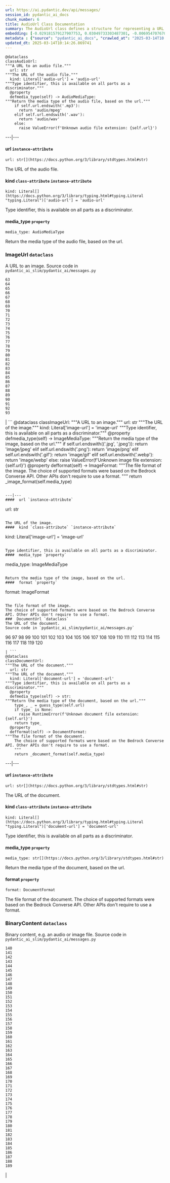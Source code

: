 ```yaml
---
url: https://ai.pydantic.dev/api/messages/
session_id: pydantic_ai_docs
chunk_number: 6
title: AudioUrl Class Documentation
summary: The AudioUrl class defines a structure for representing a URL to an audio file. It includes properties for the URL, a type identifier ('audio-url'), and a method to determine the media type based on the file extension (supports '.mp3' and '.wav').
embedding: [-0.029181579127907753, 0.03049733303487301, -0.00695470767095685, -0.027701353654265404, 0.057517312467098236, 0.030215386301279068, -0.025868693366646767, -0.021475009620189667, -0.02608015388250351, -0.02955750748515129, 0.0131575558334589, -0.0350319929420948, 0.006696255877614021, -0.05093853548169136, -0.04158727452158928, 0.01992429792881012, -0.023801077157258987, 0.0131927989423275, 0.04125833511352539, 0.017198804765939713, 0.027630865573883057, -0.006261586677283049, -0.006402560509741306, 0.024435460567474365, 0.01616499572992325, -0.019442638382315636, -0.009016449563205242, 0.03301136568188667, 0.015107693150639534, 0.004055934026837349, 0.019172437489032745, -0.019806820899248123, -0.01056716125458479, 0.005870971828699112, -0.04506462812423706, -0.006989951245486736, -0.009028197266161442, -0.01373319886624813, 0.013228042051196098, -0.016764136031270027, -0.037593014538288116, -0.07861639559268951, 0.020077019929885864, -0.04630989581346512, -0.06940610706806183, 0.007195537909865379, 0.0020514626521617174, 0.06254538148641586, 0.032658930867910385, 0.022966982796788216, -0.04276205599308014, 0.03272942081093788, -0.010749252513051033, -0.0008216129499487579, -0.04233913496136665, -0.0038650319911539555, -0.03662969544529915, 0.04995172098278999, -0.03364574909210205, -0.08265764266252518, 0.042950019240379333, 0.020100515335798264, 0.011395382694900036, 0.031225698068737984, -0.0034186148550361395, -0.017962412908673286, -0.027066970244050026, 0.005906214937567711, -0.008258715271949768, -0.03780447691679001, 0.07382328063249588, 0.0278188306838274, -0.044054314494132996, -0.01114280428737402, 0.0016417574370279908, -0.02986295148730278, -0.05450987070798874, 0.036418233066797256, -0.009797679260373116, -0.06559981405735016, 0.008393815718591213, 0.05775227025151253, -0.0351494699716568, 0.016799379140138626, -0.007600837852805853, -0.005245400592684746, -0.03359875828027725, 0.014167867600917816, -0.016505682840943336, -0.02490537241101265, -0.05093853548169136, 0.0023466264829039574, -0.034350618720054626, 0.008258715271949768, 0.01553061418235302, 0.008117741905152798, -0.0030984869226813316, 0.008957711048424244, -0.0025213751941919327, 0.005988449789583683, 0.005025128833949566, -0.0047461180947721004, -0.04304400086402893, 0.016317717730998993, 0.02049994096159935, -0.03343428671360016, 0.05582562834024429, -0.028194760903716087, -0.04802507534623146, -0.028876135125756264, -0.08716880530118942, -0.0026344479992985725, 0.007976767607033253, 0.046873789280653, -0.02398904226720333, -0.0065141646191477776, -0.024153511971235275, 0.01054953970015049, -0.006449551787227392, 0.0087814936414361, -0.07950922846794128, -0.02017100155353546, 0.03249446302652359, -0.016047518700361252, 0.027936309576034546, -0.022732026875019073, -0.0018855247180908918, -0.022649791091680527, -0.07476311177015305, -0.05117349326610565, 0.038532841950654984, 0.03279990702867508, 0.016470439732074738, -0.06964106112718582, 0.022426582872867584, -0.008611150085926056, -0.032940879464149475, -0.0009354199282824993, -0.04854198172688484, 0.053992968052625656, 0.046709321439266205, -0.03632425144314766, 0.01639995351433754, 0.040788423269987106, -0.018326595425605774, 0.019407393410801888, -0.03620677441358566, -0.009921032004058361, -0.0026726284995675087, 0.009721319191157818, -0.007724189665168524, 0.03139016777276993, -0.012793373316526413, -0.0021601298358291388, -0.0219331756234169, -0.005224841646850109, 0.06292130798101425, 0.06301528960466385, -0.012546668760478497, -0.029933437705039978, 0.0024141764733940363, -0.014179615303874016, 0.00248319492675364, -0.005715312901884317, -0.008123615756630898, -0.026409093290567398, 0.04003656283020973, -0.02315494790673256, -0.031178707256913185, -0.02488187700510025, -0.010185357183218002, 0.021745210513472557, -0.020358966663479805, -0.011230912990868092, 0.01549537107348442, -0.035595886409282684, 0.008575906977057457, -0.027278432622551918, -0.013921163976192474, -0.0233899038285017, 0.04849499091506004, 0.0051249852403998375, -0.03959014266729355, -0.006725625600665808, 0.0062204692512750626, -0.031766097992658615, -0.0013040077174082398, 0.0026300426106899977, -0.018632037565112114, 0.06207546591758728, 0.023260679095983505, 0.029346046969294548, 3.7773133954033256e-06, 0.036441728472709656, 0.0131810512393713, 0.009879914112389088, 0.03756951913237572, -0.05084455385804176, 0.03571336343884468, 0.00936301052570343, 0.008570033125579357, 0.04043598845601082, -0.000655307958368212, 0.0012849174672737718, -0.007054564077407122, -0.062216442078351974, -0.009727193042635918, 0.0022482385393232107, -0.037005625665187836, 0.0234368946403265, 0.015471875667572021, -0.040318507701158524, -0.008223472163081169, -0.011976899579167366, -0.03359875828027725, 0.004608081188052893, -0.014438067562878132, 0.031225698068737984, 0.03578385338187218, 0.008499545976519585, 0.02257930487394333, 0.04071793332695961, 0.036700181663036346, -0.027066970244050026, -0.011501112952828407, -0.018232611939311028, -0.042950019240379333, -0.0351964607834816, -0.007970893755555153, 0.019266420975327492, 0.022179879248142242, 0.005324698053300381, -0.003956077620387077, -0.0175629872828722, 0.02138102799654007, -0.026738032698631287, 0.01038507092744112, -0.003539029974490404, 0.006173477973788977, -0.020335471257567406, -0.0032864517997950315, -0.005045687314122915, -0.01605926640331745, 0.07556196302175522, -0.006749121006578207, 0.016881613060832024, 0.007518603000789881, -0.05981988459825516, 0.02751338854432106, 0.058128200471401215, 0.036700181663036346, -0.016446944326162338, 0.005894467234611511, 0.009280775673687458, -0.01930166408419609, -0.02021799422800541, -0.054556865245103836, 0.024200502783060074, 0.023483887314796448, 0.02669104002416134, -0.0009853481315076351, -0.00474905502051115, -0.015906544402241707, -0.009774183854460716, 0.03836837038397789, -0.04327895864844322, 0.005336446221917868, 0.018079889938235283, -0.004055934026837349, -0.06611671298742294, -0.01990080252289772, -0.0012342550326138735, 0.031484149396419525, 0.0006644859095104039, -0.03623026981949806, -0.014285345561802387, 0.005912089254707098, 0.029980430379509926, -0.015706831589341164, -0.002113138558343053, -0.006226343102753162, 0.03251795843243599, -0.017797943204641342, 0.0675734430551529, -0.03432712331414223, 0.019395645707845688, 0.013862424530088902, -0.003233586670830846, -0.013451251201331615, -0.024130016565322876, -0.0057211872190237045, -0.027160953730344772, -0.0015066575724631548, -0.059584930539131165, -0.041963204741477966, 0.013028329238295555, 0.032024551182985306, -0.028805648908019066, 0.021204810589551926, -0.007289520464837551, 0.046662330627441406, -0.007260151207447052, 0.012217730283737183, 0.01842057704925537, -0.016517430543899536, 0.05888006091117859, 0.024717407301068306, 0.021498505026102066, 0.03571336343884468, -0.024083025753498077, 0.01260540820658207, -0.000806193973403424, -0.04623940959572792, -0.021263549104332924, -0.043795861303806305, -0.032376985996961594, 0.04910587519407272, 0.012934346683323383, -0.003539029974490404, 0.010238222777843475, 0.010420314036309719, 0.035219956189394, 0.03477353975176811, 0.01272288616746664, -0.006067747715860605, 0.029346046969294548, -0.07067486643791199, 0.014896232634782791, -0.027959804981946945, -0.08270463347434998, -0.021439766511321068, -0.016775883734226227, 0.01214724313467741, 0.011882917024195194, 0.01872602105140686, 0.002759268507361412, 0.00520134624093771, 0.03458557277917862, -0.0556376613676548, 0.02610364928841591, -0.027160953730344772, -0.015883048996329308, -0.026832014322280884, 0.04250360280275345, -0.021568993106484413, -0.04069443792104721, -0.016799379140138626, 0.054885800927877426, -0.023225434124469757, 0.012417443096637726, -0.02256755717098713, 0.010743378661572933, 0.018561551347374916, 0.07509204745292664, -0.029627995565533638, -0.01818562112748623, -0.015048953704535961, -0.05939696356654167, -0.05150243267416954, -0.008875476196408272, -0.05032765120267868, -0.0009515731944702566, -0.020676158368587494, -0.01872602105140686, -0.03446809574961662, -0.004637450911104679, 0.0002839667722582817, -0.018314847722649574, 0.019501376897096634, -0.022414835169911385, -0.0307792816311121, 0.008405563421547413, 0.03780447691679001, -0.0071133035235106945, -0.017410265281796455, 0.002174814697355032, -0.0409998819231987, 0.027419405058026314, -0.030967246741056442, 0.039120230823755264, 0.020958106964826584, 0.034115660935640335, 0.0034685430582612753, -0.02866467460989952, 0.01274638157337904, 0.031225698068737984, 0.017210552468895912, 0.007589090149849653, -0.017069578170776367, 0.029040604829788208, 0.017786195501685143, 0.0018018215196207166, -0.023225434124469757, -0.005377563182264566, 0.0139094153419137, 0.007307142484933138, -0.03016839548945427, 0.017915422096848488, 0.012452686205506325, -0.020687906071543694, 0.0022966982796788216, -0.01378018967807293, 0.021204810589551926, -0.006296830251812935, -0.016235483810305595, 0.01259366050362587, 0.04558153077960014, 0.015401388518512249, 0.002217400586232543, 0.013921163976192474, 0.015930039808154106, 0.03392769768834114, 0.004931146278977394, -0.020100515335798264, 0.03141366317868233, -0.0033070105127990246, 0.010073753073811531, -0.01674063876271248, 0.026832014322280884, 0.009780057705938816, 0.022179879248142242, -0.017480751499533653, -0.03369273990392685, -0.01876126416027546, 0.004737307317554951, 0.05183136835694313, 0.052818186581134796, -0.04452422633767128, 0.05154942348599434, -0.06334423273801804, -0.004572838079184294, 0.0023877439089119434, 0.04511161893606186, -0.021850939840078354, 0.02546926774084568, -0.010455557145178318, -0.04541706293821335, 0.03926120698451996, -0.011724322102963924, 0.00519840931519866, 0.015095945447683334, -0.011512860655784607, -0.009674327448010445, 0.03973111882805824, -0.02021799422800541, 0.02605665847659111, 0.040553465485572815, 3.0539737053913996e-05, 0.051972344517707825, -0.05357004702091217, 0.023930303752422333, 0.01202389132231474, -0.05878607928752899, -0.0054304287768900394, -0.0012878545094281435, -0.01375669427216053, 0.0323064960539341, -0.0012232414446771145, 0.003973699174821377, -0.06954707950353622, 0.01491972804069519, 0.013956407085061073, 0.009081062860786915, -0.011301400139927864, -0.03334030508995056, -0.05422792583703995, 0.0023011036682873964, 0.0008825547993183136, 0.009157423861324787, -0.05977289378643036, 0.042926523834466934, 0.027795335277915, 0.046121932566165924, -0.008434932678937912, -0.004928209353238344, -0.05794023349881172, 0.050750572234392166, -0.010338079184293747, -0.01228821650147438, 0.015072450041770935, 0.007665450684726238, -0.04652135819196701, -0.02866467460989952, -0.02134578488767147, -0.05526173114776611, 0.03428013250231743, 0.007459864020347595, -0.0008274868596345186, 0.039143726229667664, -0.046403877437114716, -0.04233913496136665, -0.002826818497851491, 0.027066970244050026, -0.01096071396023035, 0.0008891629404388368, 0.002829755423590541, -0.03724057972431183, -0.020652662962675095, 0.010003266856074333, -0.043161481618881226, 0.01958361081779003, -0.018056394532322884, 0.021005097776651382, 0.02662055380642414, 0.045769497752189636, -0.010901974514126778, -0.018491065129637718, 0.008006137795746326, 0.008722754195332527, 0.05624854937195778, -0.014308841899037361, 0.012440938502550125, 0.0351494699716568, 0.026738032698631287, 0.021240053698420525, -0.0007525945547968149, 0.02162773162126541, 0.027325423434376717, -0.02077014185488224, 0.023542625829577446, -0.018303100019693375, -0.022743774577975273, 0.0009912220994010568, -0.029040604829788208, -0.02403603494167328, 0.0138976676389575, -0.008446680381894112, -0.04372537508606911, -0.003917897120118141, -0.017903674393892288, 0.0322830006480217, -0.0013385169440880418, 0.03049733303487301, -0.006067747715860605, -0.04600445181131363, -0.0034009930677711964, 0.0005165368202142417, -0.026573562994599342, 0.02282600849866867, -0.02427099086344242, -0.012382199056446552, 0.00694295996800065, -0.021322287619113922, 0.004329070448875427, 0.0087932413443923, 0.03930819779634476, -0.006666886154562235, -0.0042791422456502914, 0.00938063208013773, -0.006114738993346691, 0.03836837038397789, -0.016176745295524597, 0.04130532592535019, -0.056060582399368286, -0.017198804765939713, 0.027066970244050026, 0.02990994229912758, -0.017093073576688766, -0.01810338720679283, 0.023213686421513557, 0.02226211316883564, -0.04849499091506004, 0.021428018808364868, 0.05422792583703995, -0.04017753526568413, 0.032635435461997986, 0.03016839548945427, -0.010044383816421032, -0.0048724072985351086, -5.405831689131446e-05, 0.012981338426470757, -0.02720794454216957, -0.0029266749043017626, 0.003386308439075947, 0.003430362557992339, -0.01421485934406519, 0.00996214896440506, -0.030074412003159523, -0.03049733303487301, 0.029087595641613007, -0.03836837038397789, -0.018079889938235283, 0.008664015680551529, 0.020652662962675095, -0.036770667880773544, 0.03832137957215309, 0.020253237336874008, -0.02835923060774803, 0.004067681729793549, 0.010308709926903248, 0.012417443096637726, 0.03900275379419327, 0.025986172258853912, -0.011454122141003609, 0.00657877791672945, -0.00936301052570343, 0.03183658421039581, 0.023049216717481613, -0.048119060695171356, 0.03928470239043236, -0.01329852920025587, -0.022720279172062874, -0.05497978627681732, 0.026808518916368484, 0.010097249411046505, 0.0007606711587868631, 0.024224000051617622, 0.008634645491838455, -0.056906428188085556, -0.012370451353490353, -0.015283910557627678, 0.0009713976178318262, -0.0009280775557272136, -0.028312239795923233, -0.012523173354566097, 0.016200240701436996, -0.043208472430706024, 0.042879533022642136, 0.004020690452307463, -0.05991386994719505, -0.003342254087328911, -0.007283646613359451, 0.018514560535550117, 0.014708267524838448, -0.02459993027150631, 0.017457256093621254, -0.03420964255928993, -0.023589616641402245, -0.016822874546051025, 0.054274916648864746, 0.015718579292297363, 0.024670416489243507, 0.0409998819231987, 7.654436922166497e-05, 0.007688946556299925, 0.024130016565322876, -0.0189962200820446, -0.008464301936328411, 0.002198310336098075, -0.00821759831160307, -0.0019574800971895456, 0.07053389400243759, 0.046380382031202316, 0.014273597858846188, -0.0066903820261359215, -0.020605672150850296, -0.026550067588686943, -0.012981338426470757, 0.00892834085971117, -0.006907716393470764, 0.002240896224975586, -0.01904321275651455, -0.003885590471327305, -0.00014602170267608017, 0.026456084102392197, -0.009321892634034157, -0.042903028428554535, -0.00016290918574668467, -0.03460906818509102, 0.034421104937791824, -0.04074142873287201, -0.004226277116686106, 0.011759565211832523, -0.027043474838137627, 0.0003371990751475096, 0.014849240891635418, 0.03249446302652359, 0.01053779199719429, -0.020429454743862152, 0.010320457629859447, -0.026503076776862144, 0.016587918624281883, 0.047602154314517975, 0.017375022172927856, 0.025939181447029114, -0.03479703515768051, 0.02810077928006649, -0.000609785143751651, -0.014179615303874016, 0.022320853546261787, -0.01421485934406519, -0.002907584886997938, -0.048776935786008835, -0.002710808767005801, 0.020922861993312836, -0.060712721198797226, 0.0036418233066797256, 0.030285872519016266, 0.005979639012366533, 0.05206632614135742, -0.015859553590416908, -0.021897930651903152, -0.02866467460989952, 0.00016134892939589918, 0.015037206001579762, 0.05418093502521515, -0.037616509944200516, -0.02459993027150631, 0.0005139670101925731, -0.043772365897893906, -0.032682426273822784, -0.020746644586324692, -0.03684115409851074, 0.00249494262970984, 0.009468740783631802, -0.020253237336874008, -0.014532050117850304, -0.0131693035364151, 0.026526572182774544, -0.016916856169700623, -0.007242529187351465, 0.0007195537909865379, -0.009433497674763203, 0.02255580946803093, -0.00613823439925909, -0.02955750748515129, 0.013051824644207954, 0.007254277355968952, -0.008023759350180626, -0.018972724676132202, -0.0071896640583872795, -0.003268830245360732, -0.017410265281796455, -0.013521737419068813, 0.017985908314585686, 0.002644727472215891, -0.029651490971446037, 0.016846369951963425, -0.020358966663479805, -0.002113138558343053, -0.03724057972431183, -0.014649528078734875, -0.011242661625146866, 0.008094246499240398, -0.022955235093832016, -0.0009346856968477368, -0.057846251875162125, 0.041117358952760696, -0.011612717062234879, 0.021745210513472557, 0.02313145250082016, 0.01726929098367691, 0.025610242038965225, -0.018667282536625862, -0.012440938502550125, 0.011859421618282795, -0.025821702554821968, 0.008840232156217098, -0.06663361936807632, 0.014238354749977589, -0.010573036037385464, 0.007295394781976938, -0.0263386070728302, -0.03134317696094513, 0.0030838020611554384, -0.006191099528223276, 0.007865163497626781, 0.02544577233493328, -0.0072014122270047665, 0.002402428537607193, -0.01554236188530922, 0.01672889105975628, -0.02459993027150631, -0.006337947212159634, -0.01155397854745388, -0.020358966663479805, 0.003268830245360732, 0.005069183185696602, 0.0069840773940086365, 0.012534921057522297, -0.02697298862040043, -0.006661012303084135, -0.014978467486798763, 0.019736332818865776, 0.01816212572157383, -0.006273334380239248, 0.02748989313840866, -0.0263386070728302, -0.003744616871699691, 0.006196973845362663, -0.0020294354762881994, -0.001120448112487793, 0.004047123249620199, -0.0049928221851587296, 0.04915286600589752, 0.03014490008354187, -0.03343428671360016, -0.013087068684399128, -0.039684128016233444, -0.007688946556299925, -0.04219815880060196, 0.006643390748649836, 0.01845582015812397, -0.009727193042635918, 0.022332601249217987, 0.015577605925500393, 0.01435583271086216, -0.0907871350646019, -0.04532307758927345, 0.04003656283020973, -0.012264721095561981, 0.019090203568339348, -0.014461562968790531, 0.0033804343547672033, 0.014978467486798763, 0.019548367708921432, -0.04598095640540123, 0.007512729149311781, -0.010702261701226234, 0.01611800491809845, -0.00259920465759933, 0.04208068177103996, 0.010349826887249947, 0.03771049529314041, -0.009456993080675602, 0.07109779119491577, -0.012534921057522297, -0.011371887288987637, -0.0035302191972732544, 0.020006533712148666, 0.0044054314494132996, 0.01958361081779003, -0.0033804343547672033, 0.01448505837470293, 0.005403995979577303, 0.048776935786008835, -0.02402428723871708, 0.011965151876211166, -0.020934609696269035, 0.0007584684644825757, 0.041140858083963394, -0.009691949002444744, -0.003251208458095789, 0.02901710942387581, 0.007583216298371553, 0.038838282227516174, -0.014708267524838448, 0.027677858248353004, -0.013827181421220303, 0.004193970933556557, -0.02723143994808197, -0.006056000012904406, -0.006044251844286919, -0.008869602344930172, 0.015142936259508133, 0.0005227778456173837, 0.004828352946788073, 0.0031983433291316032, -0.02161598391830921, -0.010573036037385464, -0.0015110629610717297, 0.018068142235279083, 0.025845197960734367, -0.05770527943968773, -0.02751338854432106, -0.013404259458184242, 0.012640651315450668, -0.0049193985760211945, -0.007847541943192482, -0.0005448050214909017, 0.00012812463683076203, 0.012887355871498585, -0.00833507627248764, 0.004420116078108549, 0.007271898910403252, -0.00289436848834157, -0.005580213386565447, 0.018913986161351204, -0.00936301052570343, 0.01582431048154831, 0.022720279172062874, 0.0024567623622715473, 0.02457643300294876, 0.02401253767311573, 0.004922335501760244, -0.014673023484647274, -0.019383898004889488, 0.05493279546499252, -0.0322360098361969, -0.019560115411877632, 0.0321655236184597, -0.017445508390665054, 0.003503786399960518, 0.03282340243458748, -0.023648357018828392, -0.013427754864096642, 0.028899630531668663, 0.0323299914598465, 0.04325546324253082, -0.01554236188530922, -0.030356360599398613, -0.0615585632622242, -0.018913986161351204, 0.005856286734342575, -0.015471875667572021, 0.03893226757645607, -0.039942577481269836, 0.015107693150639534, -0.01333377230912447, -0.040576960891485214, -0.02252056635916233, 0.0014192832168191671, 0.011377761140465736, -0.004810731392353773, -0.019113698974251747, -0.00818235520273447, -0.014109128154814243, 0.008164732716977596, 0.011982773430645466, -0.011959278024733067, 0.013098816387355328, -0.027043474838137627, 0.016928603872656822, 0.06893619149923325, 0.021897930651903152, -0.03040335141122341, 0.015154683962464333, -0.01847931742668152, 0.022121140733361244, 0.020946357399225235, 0.01436758041381836, -0.029651490971446037, 0.009891661815345287, -0.01960710622370243, -0.013451251201331615, -0.03019189089536667, -0.017198804765939713, 0.023801077157258987, 0.022074148058891296, -0.03540792316198349, 0.008152985014021397, 0.012875608168542385, -0.020558679476380348, 0.005086804740130901, -0.027936309576034546, -0.04858897253870964, -0.03886178135871887, -0.009991518221795559, -0.0068959686905145645, 0.014414572156965733, -0.005101489834487438, -0.032048046588897705, 0.05822218209505081, -0.006185225676745176, 0.011724322102963924, 0.01155397854745388, -0.04508812353014946, -0.01493147574365139, -0.01436758041381836, -0.021451514214277267, 0.03343428671360016, -0.005389311350882053, 0.03428013250231743, -0.01582431048154831, -0.026855509728193283, 0.020429454743862152, 0.05737634003162384, -0.002829755423590541, 0.02140452340245247, -0.00635556923225522, -0.008470176719129086, 0.02662055380642414, 0.014226607047021389, -0.013721450231969357, -0.008634645491838455, -0.020723149180412292, 0.009010575711727142, 0.026996484026312828, 0.014720015227794647, 0.06616370379924774, 0.0175982303917408, 0.022391339763998985, 0.03014490008354187, 0.04043598845601082, -0.016752388328313828, 0.015201675705611706, 0.02988644689321518, 0.001904614851810038, -0.01812688261270523, -0.0023025721311569214, -0.00016024756769184023, 0.07100380957126617, 0.012370451353490353, 0.016893360763788223, -0.011048821732401848, -0.005597834940999746, 0.014026894234120846, 0.038203902542591095, 0.0321185328066349, 0.007994390092790127, 0.001401661429554224, -0.008446680381894112, 0.0006780693074688315, 0.05512075871229172, 0.00474905502051115, 0.013580476865172386, 0.03902624920010567, 0.013040076941251755, 0.03103773295879364, -0.0008377662161365151, 0.0007503918022848666, -0.007829920388758183, 0.010943091474473476, -0.03272942081093788, 0.057235367596149445, 0.015201675705611706, 0.009333641268312931, -0.036700181663036346, -0.014543797820806503, 0.00038731086533516645, 0.004725559614598751, -0.015765570104122162, 0.031178707256913185, -0.011418878100812435, -0.014708267524838448, -0.009298397228121758, -0.030003925785422325, 0.005542032886296511, -0.008100120350718498, -0.056342530995607376, 0.017445508390665054, 0.002239427762106061, 0.005542032886296511, 0.014860988594591618, 0.0066022733226418495, 0.04708525165915489, -0.010373322293162346, -0.005944395437836647, -0.012840364128351212, -0.02434147708117962, 0.004117609933018684, 0.026714537292718887, -0.021522000432014465, -0.001469211420044303, -0.006737373303622007, 0.030967246741056442, 0.015753822401165962, 0.01258191280066967, 0.02603316307067871, -0.002536060055717826, -0.04802507534623146, 0.005674195941537619, 0.034068670123815536, 0.021486757323145866, 0.020852375775575638, 0.004713811911642551, -0.024083025753498077, 0.015612849034368992, 0.0007423151982948184, 0.014261850155889988, 0.005424554459750652, 0.029134586453437805, -0.0034450474195182323, -0.023906808346509933, -0.010743378661572933, -0.021850939840078354, 0.04840100556612015, 0.00892834085971117, 0.024130016565322876, 0.005148481111973524, 0.008476050570607185, -0.00788865890353918, -0.0008238157024607062, -0.02805378846824169, 0.006672760006040335, -0.0057123759761452675, 0.06231042370200157, -0.03334030508995056, 0.01607101410627365, 0.010443809442222118, 0.0076125855557620525, 0.019407393410801888, -0.005395185202360153, -0.0042762053199112415, 0.007965019904077053, 0.005638952367007732, -0.025398781523108482, -0.026479579508304596, -0.003204217180609703, 0.020640915259718895, -0.022121140733361244, 0.015295658260583878, 0.00019530746794771403, -0.025915684178471565, -0.013627467676997185, 0.005665384698659182, 0.015683336183428764, 0.0007357070571742952, 0.022602800279855728, 0.008734501898288727, -0.03019189089536667, -9.283528925152496e-05, 0.005806358531117439, 0.006349695380777121, 0.01551886647939682, 0.01605926640331745, -0.03402167931199074, 0.009850544854998589, 0.009139802306890488, 0.02838272601366043, 0.01609450951218605, -0.007636081427335739, 0.0010697855614125729, -0.025633737444877625, -0.02925206534564495, -0.024529442191123962, 0.02455293759703636, 0.0022555808536708355, -0.011019452475011349, 0.007665450684726238, -0.008059002459049225, 0.01610625721514225, 0.031460653990507126, -0.03984859585762024, -0.012476181611418724, 0.009292523376643658, -0.0138859199360013, 0.01553061418235302, 0.025304798036813736, -0.008734501898288727, -0.0002839667722582817, 0.04544055834412575, 0.0029971618205308914, -0.010208853520452976, -0.007295394781976938, 0.012487930245697498, -0.0011373355519026518, 0.0068078599870204926, -0.04123483970761299, 0.015072450041770935, 0.05098552629351616, -0.04165776073932648, 0.006402560509741306, -0.03449159115552902, 0.00031719106482341886, -0.0010771279921755195, -0.0053746262565255165, 0.00496638985350728, -0.038462355732917786, -0.0008759465999901295, 0.008434932678937912, -0.018021151423454285, -0.045534539967775345, -0.016834622249007225, 0.040811918675899506, 0.02253231406211853, -0.014649528078734875, 0.06663361936807632, 0.018220864236354828, 0.03301136568188667, -0.0077418116852641106, 0.004067681729793549, -0.006226343102753162, 0.011894664727151394, 0.014120876789093018, -0.03019189089536667, -0.00938650593161583, -0.039143726229667664, 0.01581256277859211, -0.012065008282661438, 0.002421518787741661, 0.01669364795088768, -0.011230912990868092, 0.00657877791672945, 0.009034071117639542, 0.032987870275974274, 0.01611800491809845, 0.001274638227187097, 0.023589616641402245, -0.0064730471931397915, -0.023848069831728935, 0.0020015344489365816, -0.01636471040546894, 0.00358308432623744, 0.0033510648645460606, 0.009791805408895016, -0.014062137342989445, -0.001616793335415423, 0.014461562968790531, 0.027395909652113914, 0.005644826218485832, -0.031766097992658615, -0.021557245403528214, 0.011465869843959808, -0.04067094251513481, -0.0062674605287611485, 0.006801986135542393, 0.044030819088220596, 0.020582176744937897, -0.005456861108541489, -0.0009992987615987659, -0.010420314036309719, 0.011724322102963924, -0.006149982567876577, -0.0175982303917408, 0.004649198614060879, 0.019524872303009033, 0.023906808346509933, 0.0032864517997950315, -0.005483293905854225, 0.024200502783060074, -0.020664410665631294, -0.01537789311259985, 9.168804535875097e-05, -0.009868166409432888, -0.023495635017752647, 0.004925272427499294, -0.046756312251091, 0.035525400191545486, 0.019101951271295547, 0.022450078278779984, 0.018538055941462517, -0.010426187887787819, -0.024505946785211563, -0.06310927122831345, -0.019759828224778175, 0.021580740809440613, -0.005932647734880447, 0.02051168866455555, -0.006661012303084135, -0.016752388328313828, -0.016047518700361252, 0.019501376897096634, -0.01171257346868515, -0.030544325709342957, 0.011794808320701122, 0.029510516673326492, -0.018643785268068314, -0.008599402382969856, -0.01615324802696705, 0.052254293113946915, -0.05084455385804176, -0.022426582872867584, -0.00519840931519866, -0.047014765441417694, -0.042668070644140244, 0.014896232634782791, 0.0032570823095738888, 0.009926905855536461, 0.0022996352054178715, 0.031460653990507126, 0.010185357183218002, 0.023049216717481613, -0.01110168732702732, -0.0027871697675436735, 0.015589353628456593, 0.03197756037116051, 0.018397081643342972, 0.013075320981442928, -0.03540792316198349, 0.03639473766088486, -0.0012327865697443485, 0.009721319191157818, -0.016258979216217995, -0.019748080521821976, -0.032682426273822784, 0.009738940745592117, 0.018667282536625862, 0.014426319859921932, 0.0003621631767600775, -0.009592092595994473, 0.032353490591049194, -0.005092678591609001, -0.05653049796819687, 0.013380764052271843, -0.03188357502222061, -0.039402179419994354, 0.02307271398603916, -0.01111343502998352, -0.006572903599590063, -0.002577177481725812, -0.006496543064713478, 0.04748467728495598, 0.0029531074687838554, -0.02022974193096161, -0.021592488512396812, 0.01615324802696705, 0.02168647013604641, -0.0024802580010145903, -0.021334035322070122, -0.031460653990507126, -0.0024347351863980293, 0.0041146730072796345, -0.005310013424605131, -0.020699653774499893, -0.03188357502222061, 0.00474905502051115, 0.00694295996800065, 0.007348259910941124, 0.019383898004889488, 0.018937481567263603, 0.027137458324432373, -0.010320457629859447, 0.003856220981106162, 0.016611414030194283, -0.01845582015812397, -0.0035507776774466038, -0.007195537909865379, -0.023824574425816536, -0.012029765173792839, 0.015095945447683334, -0.01171844732016325, -0.00891071930527687, 0.0277718398720026, -0.025962676852941513, -0.056342530995607376, -0.015730326995253563, 0.039355188608169556, 0.002123418031260371, 0.0010022356873378158, 0.0041587273590266705, -0.0003375661908648908, 0.03902624920010567, 0.01258191280066967, -0.03627726063132286, 0.026456084102392197, 0.0037945450749248266, -0.012781625613570213, -0.03155463561415672, -0.015095945447683334, 0.05450987070798874, -0.011295526288449764, -0.01169495191425085, 0.006702129729092121, -0.009791805408895016, -0.01433233730494976, -0.002867935923859477, -0.015072450041770935, 0.0022776080295443535, 0.01214724313467741, -0.000655307958368212, -0.005139669869095087, 0.03160163015127182, -0.009680201299488544, -0.011900538578629494, -0.006443677935749292, -0.029064100235700607, 0.01378018967807293, -0.005448050331324339, 0.009321892634034157, -0.011941656470298767, 0.012887355871498585, 0.006490669213235378, -0.0025228436570614576, 0.021733462810516357, 0.021251801401376724, -0.01331027690321207, -0.014238354749977589, 0.010056131519377232, -0.0009970959508791566, -0.010437935590744019, 0.034726548939943314, -0.01054366584867239, -0.009738940745592117, 0.042668070644140244, 0.02723143994808197, 0.012769876979291439, -0.016587918624281883, 0.018913986161351204, 0.014132624492049217, 0.011213291436433792, 0.00394432945176959, 0.043795861303806305, -0.0060912431217730045, -0.004696189891546965, 0.007031068671494722, 0.008945963345468044, 0.022050652652978897, 0.007307142484933138, 0.027066970244050026, -0.01038507092744112, 0.017187057062983513, -0.018843498080968857, 0.013087068684399128, 0.004293827340006828, 0.007565594278275967, 0.023260679095983505, 0.023272426798939705, -0.028335735201835632, -0.0033657497260719538, -0.025351788848638535, 0.03301136568188667, -0.008094246499240398, -0.00740112503990531, -0.00035849199048243463, 0.0263151116669178, -0.017656968906521797, -0.011818304657936096, 0.030309367924928665, 0.0055479067377746105, 0.014684771187603474, -0.005016318056732416, -0.030215386301279068, 0.014050389640033245, 0.011736069805920124, -0.01421485934406519, 0.006132360547780991, 0.020981602370738983, 0.03284689784049988, 0.007453990168869495, -0.039378684014081955, 0.033175837248563766, -0.003906149184331298, -0.006056000012904406, -0.019806820899248123, 0.021886182948946953, -0.005365815479308367, -0.05183136835694313, -0.027748344466090202, 0.00996214896440506, -0.00997389666736126, 0.0025903936475515366, 0.00230991467833519, -0.015471875667572021, 0.01878475956618786, -0.057517312467098236, -0.0068078599870204926, 0.0175864826887846, -0.002427392639219761, -0.01052017044275999, 0.01960710622370243, -0.010285214520990849, 0.008276337757706642, 0.0037093732971698046, 0.0037563645746558905, 0.0009170639677904546, -0.023307669907808304, -0.0021204811055213213, -0.060430772602558136, -0.005133796017616987, -0.0009119243477471173, 0.006608147174119949, 0.0019222366390749812, -0.02134578488767147, 0.004690316040068865, 0.014849240891635418, 0.025939181447029114, 0.043795861303806305, -0.006790238432586193, 0.007336511742323637, -0.012405695393681526, 0.005806358531117439, 0.009791805408895016, 0.004314385820180178, 0.015424883924424648, -0.021204810589551926, -0.0033275692258030176, -0.04334944486618042, -0.020981602370738983, -0.0038709058426320553, 0.003897338407114148, -0.00042108583147637546, 0.03571336343884468, -0.010044383816421032, 0.03712310269474983, -0.04748467728495598, 0.007360007613897324, 0.018244359642267227, -0.022708531469106674, -0.009891661815345287, 0.013921163976192474, 0.025680728256702423, 0.02427099086344242, -0.009098684415221214, -0.027348918840289116, 0.013051824644207954, 0.03357526287436485, -0.010279339738190174, 0.014579040929675102, 0.023013973608613014, 0.006314451806247234, 0.024153511971235275, -0.021287044510245323, -0.03984859585762024, 0.021792201325297356, 0.020112263038754463, 0.0060912431217730045, 0.004690316040068865, 0.014966718852519989, 0.03308185189962387, -0.012358703650534153, 0.02873516082763672, -0.0020279670134186745, -0.011671456508338451, 0.042950019240379333, -0.00418515969067812, -0.004628640133887529, 0.0057123759761452675, -0.025633737444877625, 0.012217730283737183, -0.011530483141541481, 0.026174137368798256, 0.021604236215353012, -0.006502416916191578, -0.018796507269144058, 0.01964235119521618, -0.024999355897307396, 0.01227646879851818, 0.014179615303874016, 0.03865031898021698, -0.006872473284602165, 0.011095813475549221, 0.013134059496223927, -0.003967825323343277, -0.024811390787363052, -0.014402824454009533, 0.012229477986693382, -0.034162651747465134, 0.009016449563205242, -0.01878475956618786, 0.012957842089235783, -0.0526302233338356, 0.0015198738547042012, 0.03134317696094513, 0.006760868709534407, -0.013427754864096642, -0.009321892634034157, -0.0008113336516544223, 0.008822610601782799, 0.037663500756025314, -0.0025933305732905865, 0.01259366050362587, -0.026127146556973457, -0.022614547982811928, -0.009639084339141846, 0.026197632774710655, -0.033504776656627655, -0.0049193985760211945, 0.00318365846760571, 0.021475009620189667, -0.00555671751499176, 0.02551625855267048, -0.005685943644493818, -0.017351526767015457, -0.017786195501685143, -0.018808254972100258]
metadata : {"source": "pydantic_ai_docs", "crawled_at": "2025-03-14T10:14:26.869741", "url_path": "/api/messages/", "chunk_size": 4962}
updated_dt: 2025-03-14T10:14:26.869741
---
```

```
@dataclass
classAudioUrl:
"""A URL to an audio file."""
  url: str
"""The URL of the audio file."""
  kind: Literal['audio-url'] = 'audio-url'
"""Type identifier, this is available on all parts as a discriminator."""
  @property
  defmedia_type(self) -> AudioMediaType:
"""Return the media type of the audio file, based on the url."""
    if self.url.endswith('.mp3'):
      return 'audio/mpeg'
    elif self.url.endswith('.wav'):
      return 'audio/wav'
    else:
      raise ValueError(f'Unknown audio file extension: {self.url}')

```
  
---|---  
####  url `instance-attribute`
```
url: str[](https://docs.python.org/3/library/stdtypes.html#str)

```

The URL of the audio file.
####  kind `class-attribute` `instance-attribute`
```
kind: Literal[](https://docs.python.org/3/library/typing.html#typing.Literal "typing.Literal")['audio-url'] = 'audio-url'

```

Type identifier, this is available on all parts as a discriminator.
####  media_type `property`
```
media_type: AudioMediaType

```

Return the media type of the audio file, based on the url.
###  ImageUrl `dataclass`
A URL to an image.
Source code in `pydantic_ai_slim/pydantic_ai/messages.py`
```
63
64
65
66
67
68
69
70
71
72
73
74
75
76
77
78
79
80
81
82
83
84
85
86
87
88
89
90
91
92
93
```
| ```
@dataclass
classImageUrl:
"""A URL to an image."""
  url: str
"""The URL of the image."""
  kind: Literal['image-url'] = 'image-url'
"""Type identifier, this is available on all parts as a discriminator."""
  @property
  defmedia_type(self) -> ImageMediaType:
"""Return the media type of the image, based on the url."""
    if self.url.endswith(('.jpg', '.jpeg')):
      return 'image/jpeg'
    elif self.url.endswith('.png'):
      return 'image/png'
    elif self.url.endswith('.gif'):
      return 'image/gif'
    elif self.url.endswith('.webp'):
      return 'image/webp'
    else:
      raise ValueError(f'Unknown image file extension: {self.url}')
  @property
  defformat(self) -> ImageFormat:
"""The file format of the image.
    The choice of supported formats were based on the Bedrock Converse API. Other APIs don't require to use a format.
    """
    return _image_format(self.media_type)

```
  
---|---  
####  url `instance-attribute`
```
url: str[](https://docs.python.org/3/library/stdtypes.html#str)

```

The URL of the image.
####  kind `class-attribute` `instance-attribute`
```
kind: Literal[](https://docs.python.org/3/library/typing.html#typing.Literal "typing.Literal")['image-url'] = 'image-url'

```

Type identifier, this is available on all parts as a discriminator.
####  media_type `property`
```
media_type: ImageMediaType

```

Return the media type of the image, based on the url.
####  format `property`
```
format: ImageFormat

```

The file format of the image.
The choice of supported formats were based on the Bedrock Converse API. Other APIs don't require to use a format.
###  DocumentUrl `dataclass`
The URL of the document.
Source code in `pydantic_ai_slim/pydantic_ai/messages.py`
```
 96
 97
 98
 99
100
101
102
103
104
105
106
107
108
109
110
111
112
113
114
115
116
117
118
119
120
```
| ```
@dataclass
classDocumentUrl:
"""The URL of the document."""
  url: str
"""The URL of the document."""
  kind: Literal['document-url'] = 'document-url'
"""Type identifier, this is available on all parts as a discriminator."""
  @property
  defmedia_type(self) -> str:
"""Return the media type of the document, based on the url."""
    type_, _ = guess_type(self.url)
    if type_ is None:
      raise RuntimeError(f'Unknown document file extension: {self.url}')
    return type_
  @property
  defformat(self) -> DocumentFormat:
"""The file format of the document.
    The choice of supported formats were based on the Bedrock Converse API. Other APIs don't require to use a format.
    """
    return _document_format(self.media_type)

```
  
---|---  
####  url `instance-attribute`
```
url: str[](https://docs.python.org/3/library/stdtypes.html#str)

```

The URL of the document.
####  kind `class-attribute` `instance-attribute`
```
kind: Literal[](https://docs.python.org/3/library/typing.html#typing.Literal "typing.Literal")['document-url'] = 'document-url'

```

Type identifier, this is available on all parts as a discriminator.
####  media_type `property`
```
media_type: str[](https://docs.python.org/3/library/stdtypes.html#str)

```

Return the media type of the document, based on the url.
####  format `property`
```
format: DocumentFormat

```

The file format of the document.
The choice of supported formats were based on the Bedrock Converse API. Other APIs don't require to use a format.
###  BinaryContent `dataclass`
Binary content, e.g. an audio or image file.
Source code in `pydantic_ai_slim/pydantic_ai/messages.py`
```
140
141
142
143
144
145
146
147
148
149
150
151
152
153
154
155
156
157
158
159
160
161
162
163
164
165
166
167
168
169
170
171
172
173
174
175
176
177
178
179
180
181
182
183
184
185
186
187
188
189
```
|